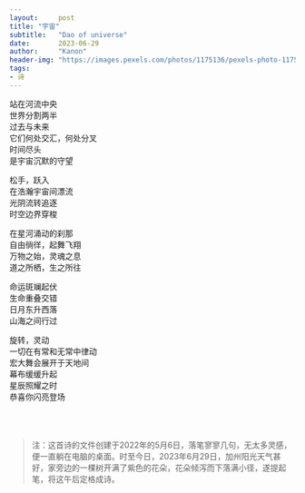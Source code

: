 ```yaml
---
layout:     post
title: "宇宙"
subtitle:   "Dao of universe"
date:       2023-06-29
author:     "Kanon"
header-img: "https://images.pexels.com/photos/1175136/pexels-photo-1175136.jpeg"
tags:
- 诗
---
```


站在河流中央\
世界分割两半\
过去与未来\
它们何处交汇，何处分叉\
时间尽头\
是宇宙沉默的守望

松手，跃入\
在浩瀚宇宙间漂流\
光阴流转追逐\
时空边界穿梭

在星河涌动的刹那\
自由徜徉，起舞飞翔\
万物之始，灵魂之息\
道之所栖，生之所往

命运斑斓起伏\
生命重叠交错\
日月东升西落\
山海之间行过

旋转，灵动\
一切在有常和无常中律动\
宏大舞会展开于天地间\
幕布缓缓升起\
星辰照耀之时\
恭喜你闪亮登场
<br/><br/><br/><br/>

> 注：这首诗的文件创建于2022年的5月6日，落笔寥寥几句，无太多灵感，便一直躺在电脑的桌面。时至今日，2023年6月29日，加州阳光天气甚好，家旁边的一棵树开满了紫色的花朵，花朵倾泻而下落满小径，遂提起笔，将这午后定格成诗。

<br/><br/><br/><br/>
